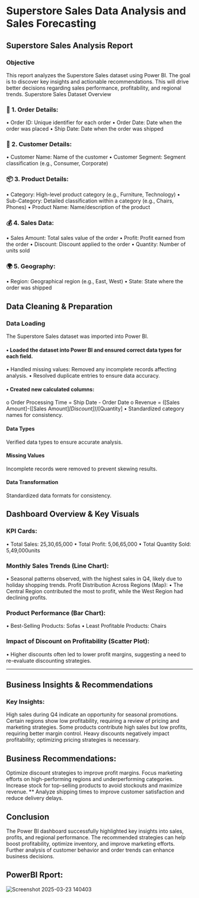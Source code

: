 # Superstore Sales Data Analysis and Sales Forecasting
## Superstore Sales Analysis Report
### Objective
This report analyzes the Superstore Sales dataset using Power BI. The goal is to discover key insights and actionable recommendations. This will drive better decisions regarding sales performance, profitability, and regional trends.
Superstore Sales Dataset Overview
### 🛒 1. Order Details:
•	Order ID: Unique identifier for each order
•	Order Date: Date when the order was placed
•	Ship Date: Date when the order was shipped
### 👥 2. Customer Details:
•	Customer Name: Name of the customer
•	Customer Segment: Segment classification (e.g., Consumer, Corporate)
### 📦 3. Product Details:
•	Category: High-level product category (e.g., Furniture, Technology)
•	Sub-Category: Detailed classification within a category (e.g., Chairs, Phones)
•	Product Name: Name/description of the product
### 💰 4. Sales Data:
•	Sales Amount: Total sales value of the order
•	Profit: Profit earned from the order
•	Discount: Discount applied to the order
•	Quantity: Number of units sold
### 🌍 5. Geography:
•	Region: Geographical region (e.g., East, West)
•	State: State where the order was shipped


## Data Cleaning & Preparation

### Data Loading
The Superstore Sales dataset was imported into Power BI.
#### •	Loaded the dataset into Power BI and ensured correct data types for each field.
•	Handled missing values: Removed any incomplete records affecting analysis.
•	Resolved duplicate entries to ensure data accuracy.
#### •	Created new calculated columns:
o	Order Processing Time = Ship Date - Order Date
o	Revenue = ([Sales Amount]-([Sales Amount]*[Discount]))*[Quantity]
•	Standardized category names for consistency.
#### Data Types
Verified data types to ensure accurate analysis.
#### Missing Values
Incomplete records were removed to prevent skewing results.
#### Data Transformation
Standardized data formats for consistency.

## Dashboard Overview & Key Visuals

 ### KPI Cards:
•	Total Sales: 25,30,65,000
•	Total Profit: 5,06,65,000
•	Total Quantity Sold: 5,49,000units

 ### Monthly Sales Trends (Line Chart):
•	Seasonal patterns observed, with the highest sales in Q4, likely due to holiday shopping trends.
 Profit Distribution Across Regions (Map):
•	The Central Region contributed the most to profit, while the West Region had declining profits.

 ### Product Performance (Bar Chart):
•	Best-Selling Products: Sofas
•	Least Profitable Products: Chairs

 ### Impact of Discount on Profitability (Scatter Plot):
•	Higher discounts often led to lower profit margins, suggesting a need to re-evaluate discounting strategies.
________________________________________
## Business Insights & Recommendations

### Key Insights:
High sales during Q4 indicate an opportunity for seasonal promotions. Certain regions show low profitability, requiring a review of pricing and marketing strategies. Some products contribute high sales but low profits, requiring better margin control. Heavy discounts negatively impact profitability; optimizing pricing strategies is necessary.

## Business Recommendations:
Optimize discount strategies to improve profit margins. Focus marketing efforts on high-performing regions and underperforming categories. Increase stock for top-selling products to avoid stockouts and maximize revenue. ** Analyze shipping times to improve customer satisfaction and reduce delivery delays.

## Conclusion
The Power BI dashboard successfully highlighted key insights into sales, profits, and regional performance. The recommended strategies can help boost profitability, optimize inventory, and improve marketing efforts. Further analysis of customer behavior and order trends can enhance business decisions.


## PowerBI Rport:
![Screenshot 2025-03-23 140403](https://github.com/user-attachments/assets/5de805a5-abc0-40d7-adca-90ab531e13cc)















